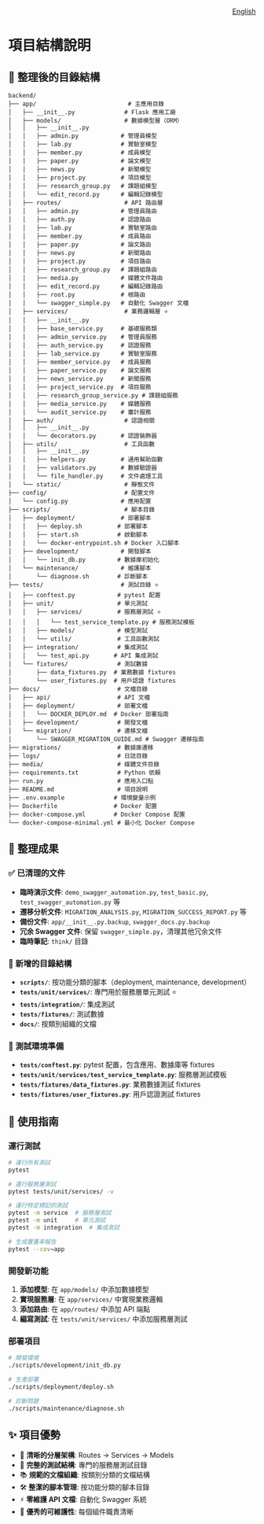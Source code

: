 <!-- Language Switcher -->

<div align="right">

[English](PROJECT_STRUCTURE_EN.md)

</div>

# 項目結構說明

## 📁 整理後的目錄結構

```
backend/
├── app/                          # 主應用目錄
│   ├── __init__.py              # Flask 應用工廠
│   ├── models/                  # 數據模型層（ORM）
│   │   ├── __init__.py
│   │   ├── admin.py            # 管理員模型
│   │   ├── lab.py              # 實驗室模型
│   │   ├── member.py           # 成員模型
│   │   ├── paper.py            # 論文模型
│   │   ├── news.py             # 新聞模型
│   │   ├── project.py          # 項目模型
│   │   ├── research_group.py   # 課題組模型
│   │   └── edit_record.py      # 編輯記錄模型
│   ├── routes/                  # API 路由層
│   │   ├── admin.py            # 管理員路由
│   │   ├── auth.py             # 認證路由
│   │   ├── lab.py              # 實驗室路由
│   │   ├── member.py           # 成員路由
│   │   ├── paper.py            # 論文路由
│   │   ├── news.py             # 新聞路由
│   │   ├── project.py          # 項目路由
│   │   ├── research_group.py   # 課題組路由
│   │   ├── media.py            # 媒體文件路由
│   │   ├── edit_record.py      # 編輯記錄路由
│   │   ├── root.py             # 根路由
│   │   └── swagger_simple.py   # 自動化 Swagger 文檔
│   ├── services/                # 業務邏輯層 ⭐
│   │   ├── __init__.py
│   │   ├── base_service.py     # 基礎服務類
│   │   ├── admin_service.py    # 管理員服務
│   │   ├── auth_service.py     # 認證服務
│   │   ├── lab_service.py      # 實驗室服務
│   │   ├── member_service.py   # 成員服務
│   │   ├── paper_service.py    # 論文服務
│   │   ├── news_service.py     # 新聞服務
│   │   ├── project_service.py  # 項目服務
│   │   ├── research_group_service.py # 課題組服務
│   │   ├── media_service.py    # 媒體服務
│   │   └── audit_service.py    # 審計服務
│   ├── auth/                    # 認證相關
│   │   ├── __init__.py
│   │   └── decorators.py       # 認證裝飾器
│   ├── utils/                   # 工具函數
│   │   ├── __init__.py
│   │   ├── helpers.py          # 通用幫助函數
│   │   ├── validators.py       # 數據驗證器
│   │   └── file_handler.py     # 文件處理工具
│   └── static/                  # 靜態文件
├── config/                      # 配置文件
│   └── config.py               # 應用配置
├── scripts/                     # 腳本目錄
│   ├── deployment/             # 部署腳本
│   │   ├── deploy.sh          # 部署腳本
│   │   ├── start.sh           # 啟動腳本
│   │   └── docker-entrypoint.sh # Docker 入口腳本
│   ├── development/            # 開發腳本
│   │   └── init_db.py         # 數據庫初始化
│   └── maintenance/            # 維護腳本
│       └── diagnose.sh        # 診斷腳本
├── tests/                      # 測試目錄 ⭐
│   ├── conftest.py            # pytest 配置
│   ├── unit/                  # 單元測試
│   │   ├── services/          # 服務層測試 ⭐
│   │   │   └── test_service_template.py # 服務測試模板
│   │   ├── models/            # 模型測試
│   │   └── utils/             # 工具函數測試
│   ├── integration/           # 集成測試
│   │   └── test_api.py       # API 集成測試
│   └── fixtures/              # 測試數據
│       ├── data_fixtures.py  # 業務數據 fixtures
│       └── user_fixtures.py  # 用戶認證 fixtures
├── docs/                      # 文檔目錄
│   ├── api/                   # API 文檔
│   ├── deployment/            # 部署文檔
│   │   └── DOCKER_DEPLOY.md  # Docker 部署指南
│   ├── development/           # 開發文檔
│   └── migration/             # 遷移文檔
│       └── SWAGGER_MIGRATION_GUIDE.md # Swagger 遷移指南
├── migrations/                # 數據庫遷移
├── logs/                      # 日誌目錄
├── media/                     # 媒體文件目錄
├── requirements.txt           # Python 依賴
├── run.py                     # 應用入口點
├── README.md                  # 項目說明
├── .env.example              # 環境變量示例
├── Dockerfile                # Docker 配置
├── docker-compose.yml        # Docker Compose 配置
└── docker-compose-minimal.yml # 最小化 Docker Compose
```

## 🎯 整理成果

### ✅ 已清理的文件
- **臨時演示文件**: `demo_swagger_automation.py`, `test_basic.py`, `test_swagger_automation.py` 等
- **遷移分析文件**: `MIGRATION_ANALYSIS.py`, `MIGRATION_SUCCESS_REPORT.py` 等
- **備份文件**: `app/__init__.py.backup`, `swagger_docs.py.backup`
- **冗余 Swagger 文件**: 保留 `swagger_simple.py`，清理其他冗余文件
- **臨時筆記**: `think/` 目錄

### 📁 新增的目錄結構
- **`scripts/`**: 按功能分類的腳本（deployment, maintenance, development）
- **`tests/unit/services/`**: 專門用於服務層單元測試 ⭐
- **`tests/integration/`**: 集成測試
- **`tests/fixtures/`**: 測試數據
- **`docs/`**: 按類別組織的文檔

### 🧪 測試環境準備
- **`tests/conftest.py`**: pytest 配置，包含應用、數據庫等 fixtures
- **`tests/unit/services/test_service_template.py`**: 服務層測試模板
- **`tests/fixtures/data_fixtures.py`**: 業務數據測試 fixtures
- **`tests/fixtures/user_fixtures.py`**: 用戶認證測試 fixtures

## 🚀 使用指南

### 運行測試
```bash
# 運行所有測試
pytest

# 運行服務層測試
pytest tests/unit/services/ -v

# 運行特定標記的測試
pytest -m service  # 服務層測試
pytest -m unit     # 單元測試
pytest -m integration  # 集成測試

# 生成覆蓋率報告
pytest --cov=app
```

### 開發新功能
1. **添加模型**: 在 `app/models/` 中添加數據模型
2. **實現服務層**: 在 `app/services/` 中實現業務邏輯
3. **添加路由**: 在 `app/routes/` 中添加 API 端點
4. **編寫測試**: 在 `tests/unit/services/` 中添加服務層測試

### 部署項目
```bash
# 開發環境
./scripts/development/init_db.py

# 生產部署
./scripts/deployment/deploy.sh

# 診斷問題
./scripts/maintenance/diagnose.sh
```

## ✨ 項目優勢

- 🎯 **清晰的分層架構**: Routes → Services → Models
- 🧪 **完整的測試結構**: 專門的服務層測試目錄
- 📚 **規範的文檔組織**: 按類別分類的文檔結構
- 🛠️ **整潔的腳本管理**: 按功能分類的腳本目錄
- ⚡ **零維護 API 文檔**: 自動化 Swagger 系統
- 🚀 **優秀的可維護性**: 每個組件職責清晰